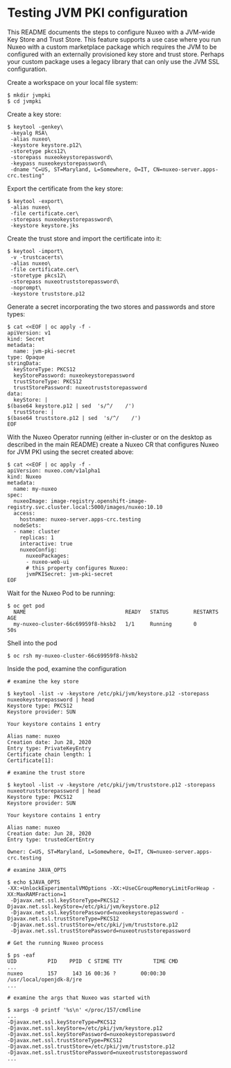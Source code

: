# Testing JVM PKI configuration

This README documents the steps to configure Nuxeo with a JVM-wide Key Store and Trust Store. This feature supports a use case where you run Nuxeo with a custom marketplace package which requires the JVM to be configured with an externally provisioned key store and trust store. Perhaps your custom package uses a legacy library that can only use the JVM SSL configuration.

Create a workspace on your local file system:
```shell
$ mkdir jvmpki
$ cd jvmpki
```

Create a key store:
```shell
$ keytool -genkey\
 -keyalg RSA\
 -alias nuxeo\
 -keystore keystore.p12\
 -storetype pkcs12\
 -storepass nuxeokeystorepassword\
 -keypass nuxeokeystorepassword\
 -dname "C=US, ST=Maryland, L=Somewhere, O=IT, CN=nuxeo-server.apps-crc.testing"
```

Export the certificate from the key store:
```shell
$ keytool -export\
 -alias nuxeo\
 -file certificate.cer\
 -storepass nuxeokeystorepassword\
 -keystore keystore.jks
```

Create the trust store and import the certificate into it:
```shell
$ keytool -import\
 -v -trustcacerts\
 -alias nuxeo\
 -file certificate.cer\
 -storetype pkcs12\
 -storepass nuxeotruststorepassword\
 -noprompt\
 -keystore truststore.p12
```

Generate a secret incorporating the two stores and passwords and store types:
```shell
$ cat <<EOF | oc apply -f -
apiVersion: v1
kind: Secret
metadata:
  name: jvm-pki-secret
type: Opaque
stringData:
  keyStoreType: PKCS12
  keyStorePassword: nuxeokeystorepassword
  trustStoreType: PKCS12
  trustStorePassword: nuxeotruststorepassword
data:
  keyStore: |
$(base64 keystore.p12 | sed  's/^/    /')
  trustStore: |
$(base64 truststore.p12 | sed  's/^/    /')
EOF
```

With the Nuxeo Operator running (either in-cluster or on the desktop as described in the main README) create a Nuxeo CR that configures Nuxeo for JVM PKI using the secret created above:
```shell
$ cat <<EOF | oc apply -f -
apiVersion: nuxeo.com/v1alpha1
kind: Nuxeo
metadata:
  name: my-nuxeo
spec:
  nuxeoImage: image-registry.openshift-image-registry.svc.cluster.local:5000/images/nuxeo:10.10
  access:
    hostname: nuxeo-server.apps-crc.testing
  nodeSets:
  - name: cluster
    replicas: 1
    interactive: true
    nuxeoConfig:
      nuxeoPackages:
      - nuxeo-web-ui
      # this property configures Nuxeo:
      jvmPKISecret: jvm-pki-secret
EOF
```

Wait for the Nuxeo Pod to be running:

```shell
$ oc get pod
  NAME                                READY   STATUS        RESTARTS   AGE
  my-nuxeo-cluster-66c69959f8-hksb2   1/1     Running       0          50s
```

Shell into the pod
```shell
$ oc rsh my-nuxeo-cluster-66c69959f8-hksb2
```

Inside the pod, examine the configuration
```shell
# examine the key store

$ keytool -list -v -keystore /etc/pki/jvm/keystore.p12 -storepass nuxeokeystorepassword | head
Keystore type: PKCS12
Keystore provider: SUN

Your keystore contains 1 entry

Alias name: nuxeo
Creation date: Jun 28, 2020
Entry type: PrivateKeyEntry
Certificate chain length: 1
Certificate[1]:

# examine the trust store

$ keytool -list -v -keystore /etc/pki/jvm/truststore.p12 -storepass nuxeotruststorepassword | head
Keystore type: PKCS12
Keystore provider: SUN

Your keystore contains 1 entry

Alias name: nuxeo
Creation date: Jun 28, 2020
Entry type: trustedCertEntry

Owner: C=US, ST=Maryland, L=Somewhere, O=IT, CN=nuxeo-server.apps-crc.testing

# examine JAVA_OPTS

$ echo $JAVA_OPTS
-XX:+UnlockExperimentalVMOptions -XX:+UseCGroupMemoryLimitForHeap -XX:MaxRAMFraction=1
 -Djavax.net.ssl.keyStoreType=PKCS12 -Djavax.net.ssl.keyStore=/etc/pki/jvm/keystore.p12
 -Djavax.net.ssl.keyStorePassword=nuxeokeystorepassword -Djavax.net.ssl.trustStoreType=PKCS12 
 -Djavax.net.ssl.trustStore=/etc/pki/jvm/truststore.p12 
 -Djavax.net.ssl.trustStorePassword=nuxeotruststorepassword

# Get the running Nuxeo process

$ ps -eaf
UID          PID    PPID  C STIME TTY          TIME CMD
...
nuxeo        157     143 16 00:36 ?        00:00:30 /usr/local/openjdk-8/jre
...

# examine the args that Nuxeo was started with

$ xargs -0 printf '%s\n' </proc/157/cmdline
...
-Djavax.net.ssl.keyStoreType=PKCS12
-Djavax.net.ssl.keyStore=/etc/pki/jvm/keystore.p12
-Djavax.net.ssl.keyStorePassword=nuxeokeystorepassword
-Djavax.net.ssl.trustStoreType=PKCS12
-Djavax.net.ssl.trustStore=/etc/pki/jvm/truststore.p12
-Djavax.net.ssl.trustStorePassword=nuxeotruststorepassword
...
```
